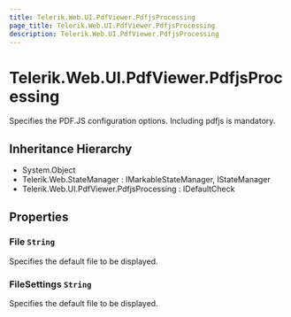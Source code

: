 ```yaml
---
title: Telerik.Web.UI.PdfViewer.PdfjsProcessing
page_title: Telerik.Web.UI.PdfViewer.PdfjsProcessing
description: Telerik.Web.UI.PdfViewer.PdfjsProcessing
---
```


# Telerik.Web.UI.PdfViewer.PdfjsProcessing

Specifies the PDF.JS configuration options. Including pdfjs is mandatory.

## Inheritance Hierarchy

* System.Object
* Telerik.Web.StateManager : IMarkableStateManager, IStateManager
* Telerik.Web.UI.PdfViewer.PdfjsProcessing : IDefaultCheck

## Properties

###  File `String`

Specifies the default file to be displayed.

###  FileSettings `String`

Specifies the default file to be displayed.

